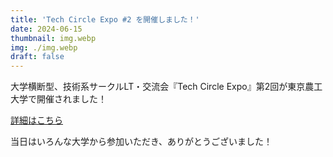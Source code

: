 ```yaml
---
title: 'Tech Circle Expo #2 を開催しました！'
date: 2024-06-15
thumbnail: img.webp
img: ./img.webp
draft: false
---
```

大学横断型、技術系サークルLT・交流会『Tech Circle Expo』第2回が東京農工大学で開催されました！

[詳細はこちら](https://t.co/GjVplNKuCA)

当日はいろんな大学から参加いただき、ありがとうございました！
